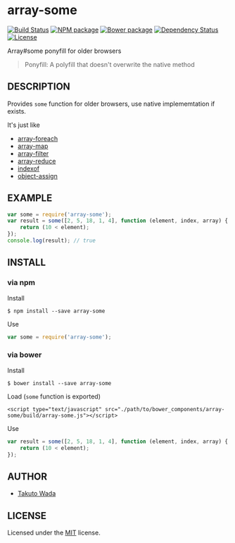 array-some
================================

[![Build Status][travis-image]][travis-url]
[![NPM package][npm-image]][npm-url]
[![Bower package][bower-image]][bower-url]
[![Dependency Status][depstat-image]][depstat-url]
[![License][license-image]][license-url]


Array#some ponyfill for older browsers

> Ponyfill: A polyfill that doesn't overwrite the native method


DESCRIPTION
---------------------------------------

Provides `some` function for older browsers, use native implememtation if exists.

It's just like

- [array-foreach](https://www.npmjs.org/package/array-foreach)
- [array-map](https://www.npmjs.org/package/array-map)
- [array-filter](https://www.npmjs.org/package/array-filter)
- [array-reduce](https://www.npmjs.org/package/array-reduce)
- [indexof](https://www.npmjs.org/package/indexof)
- [object-assign](https://www.npmjs.com/package/object-assign)


EXAMPLE
---------------------------------------

```javascript
var some = require('array-some');
var result = some([2, 5, 18, 1, 4], function (element, index, array) {
    return (10 < element);
});
console.log(result); // true
```


INSTALL
---------------------------------------

### via npm

Install

    $ npm install --save array-some

Use

```javascript
var some = require('array-some');
```

### via bower

Install

    $ bower install --save array-some

Load (`some` function is exported)

    <script type="text/javascript" src="./path/to/bower_components/array-some/build/array-some.js"></script>

Use

```javascript
var result = some([2, 5, 18, 1, 4], function (element, index, array) {
    return (10 < element);
});
```


AUTHOR
---------------------------------------
* [Takuto Wada](http://github.com/twada)


LICENSE
---------------------------------------
Licensed under the [MIT](http://twada.mit-license.org/) license.


[travis-url]: http://travis-ci.org/twada/array-some
[travis-image]: https://secure.travis-ci.org/twada/array-some.svg?branch=master

[npm-url]: https://npmjs.org/package/array-some
[npm-image]: https://badge.fury.io/js/array-some.svg

[bower-url]: http://badge.fury.io/bo/array-some
[bower-image]: https://badge.fury.io/bo/array-some.svg

[depstat-url]: https://gemnasium.com/twada/array-some
[depstat-image]: https://gemnasium.com/twada/array-some.svg

[license-url]: http://twada.mit-license.org/
[license-image]: http://img.shields.io/badge/license-MIT-brightgreen.svg
